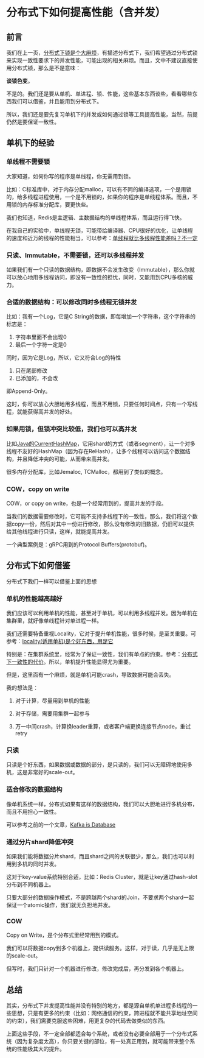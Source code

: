 # 分布式下如何提高性能（含并发）

## 前言

我们在上一页，[分布式下锁是个大麻烦](lock-is-bad.md)，有描述分布式下，我们希望通过分布式锁来实现一致性要求下的并发性能，可能出现的相关麻烦。而且，文中不建议直接使用分布式锁，那么是不是意味：

**谈锁色变**。

不是的。我们还是要从单机、单进程、锁、性能，这些基本东西谈些，看看哪些东西我们可以借鉴，并且能用到分布式下。

所以，我们还是要先复习单机下的并发或如何通过锁等工具提高性能，当然，前提仍然是要保证一致性。

## 单机下的经验

### 单线程不需要锁

大家知道，如何你写的程序是单线程，你无需用到锁。

比如：C标准库中，对于内存分配malloc，可以有不同的编译选项，一个是用锁的，给多线程进程使用，一个是不用锁的，如果你的程序是单线程体系。而且，不用锁的内存标准分配库，要更快些。

我们也知道，Redis是主逻辑、主数据结构的单线程体系，而且运行得飞快。

在我自己的实验中，单线程无锁，可能带给编译器、CPU很好的优化，让单线程的速度和近万的线程的性能相当，可以参考：[单线程就比多线程性能差吗？不一定](https://zhuanlan.zhihu.com/p/397039359)

### 只读、Immutable，不需要锁，还可以多线程并发

如果我们有一个只读的数据结构，即数据不会发生改变（Immutable），那么你就可以放心地用多线程访问，即没有一致性的担忧，同时，又能用到CPU多核的威力。

### 合适的数据结构：可以修改同时多线程无锁并发

比如：我有一个Log，它是C String的数据，即每增加一个字符串，这个字符串的标志是：

1. 字符串里面不会出现0
2. 最后一个字符一定是0

同时，因为它是Log，所以，它又符合Log的特性

1. 只在尾部修改
2. 已添加的，不会改

即Append-Only。

这时，你可以放心大胆地用多线程，而且不用锁，只要任何时间点，只有一个写线程，就能获得高并发的好处。

### 如果用锁，但锁冲突比较低，我们也可以高并发

比如[Java的CurrentHashMap](https://dzone.com/articles/how-concurrenthashmap-works-internally-in-java)，它用shard的方式（或者segment），让一个对多线程不友好的HashMap（因为存在ReHash），让多个线程可以访问这个数据结构，并且降低冲突的可能，从而带来高并发。

很多内存分配库，比如Jemaloc, TCMalloc，都用到了类似的概念。

### COW，copy on write

COW，or copy on write，也是一个经常用到的，提高并发的手段。

当我们的数据需要修改时，它可能不支持多线程下的一致性，那么，我们将这个数据copy一份，然后对其中一份进行修改，那么没有修改的旧数据，仍旧可以提供给其他线程进行只读，这样，就能提高并发。

一个典型案例是：gRPC用到的Protocol Buffers(protobuf)。

## 分布式下如何借鉴

分布式下我们一样可以借鉴上面的思想

### 单机的性能越高越好

我们应该可以利用单机的性能，甚至对于单机，可以利用多线程并发。因为单机在集群里，就好像单线程针对单进程一样。

我们还需要特备重视Locality，它对于提升单机性能，很多时候，是至关重要。可参考：[locality(适用单机)是个好东西，用足它](locality-is-good.md)

特别是：在集群系统里，经常为了保证一致性，我们有单点的约束。参考：[分布式下一致性的代价](cost-of-consistency.md)。所以，单机提升性能显得尤为重要。

但是，这里面有一个麻烦，就是单机可能crash，导致数据可能会丢失。

我的想法是：

1. 对于计算，尽量用到单机的性能

2. 对于存储，需要用集群一起参与

3. 万一中间crash，计算换leader重算，或者客户端更换连接节点node，重试retry

### 只读

只读是个好东西，如果数据或数据的部分，是只读的，我们可以无障碍地使用多机，这是非常好的scale-out。

### 适合修改的数据结构

像单机系统一样，分布式如果有这样的数据结构，我们可以大胆地进行多机分布，而且不用担心一致性。

可以参考之前的一个文章，[Kafka is Database](https://zhuanlan.zhihu.com/p/392645152)

### 通过分片shard降低冲突

如果我们能将数据分片shard，而且shard之间的关联很少，那么，我们也可以利用到多机的同时并发。

这对于key-value系统特别合适，比如：Redis Cluster，就是让key通过hash-slot分布到不同机器上。

只要大部分的数据操作模式，不是跨越两个shard的Join，不要求两个shard一起保证一个atomic操作，我们就无负担地并发。

### COW

Copy on Write，是个分布式里经常用到的模式。

我们可以将数据copy到多个机器上，提供读服务。这样，对于读，几乎是无上限的scale-out。

但写时，我们只针对一个机器进行修改，修改完成后，再分发到各个机器上。

## 总结

其实，分布式下并发提高性能并没有特别的地方，都是源自单机单进程多线程的一些思想，只是有更多的约束（比如：网络通信的约束，跨进程就不能共享地址空间的约束），我们需要克服这些困难，用更复杂的代码去做类似的东西。

上面这些手段，不一定全部都适合每个系统，或者没有必要全部用于一个分布式系统（因为复杂度太高），你只要关键的部位，有一处真正用到，就可能带来整个系统的性能极其大的提升。